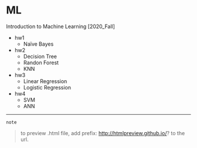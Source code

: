 # ML
Introduction to Machine Learning [2020_Fall]
- hw1
  - Naïve Bayes
- hw2
  - Decision Tree
  - Randon Forest
  - KNN
- hw3
  - Linear Regression
  - Logistic Regression
- hw4
  - SVM
  - ANN
---
`note`
> to preview .html file, add prefix: http://htmlpreview.github.io/? to the url.
